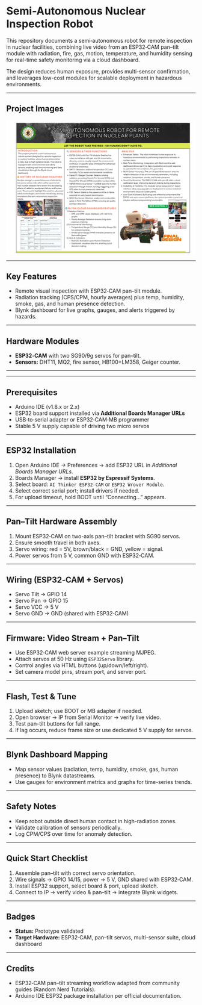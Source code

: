 # Semi-Autonomous Nuclear Inspection Robot

This repository documents a semi‑autonomous robot for remote inspection in nuclear facilities, combining live video from an ESP32‑CAM pan–tilt module with radiation, fire, gas, motion, temperature, and humidity sensing for real-time safety monitoring via a cloud dashboard.  

The design reduces human exposure, provides multi-sensor confirmation, and leverages low-cost modules for scalable deployment in hazardous environments.

---

## Project Images

![Scientific Research Poster](https://github.com/ArijitDutta96395/Nuclear_Plant_Monitoring_Bot/raw/main/Scientific%20Research%20Poster%20(1).png)

---

## Key Features

- Remote visual inspection with ESP32‑CAM pan–tilt module.  
- Radiation tracking (CPS/CPM, hourly averages) plus temp, humidity, smoke, gas, and human presence detection.  
- Blynk dashboard for live graphs, gauges, and alerts triggered by hazards.  

---

## Hardware Modules

- **ESP32‑CAM** with two SG90/9g servos for pan–tilt.  
- **Sensors:** DHT11, MQ2, fire sensor, HB100+LM358, Geiger counter.  

---

---

## Prerequisites

- Arduino IDE (v1.8.x or 2.x)  
- ESP32 board support installed via **Additional Boards Manager URLs**  
- USB‑to‑serial adapter or ESP32‑CAM‑MB programmer  
- Stable 5 V supply capable of driving two micro servos  

---

## ESP32 Installation

1. Open Arduino IDE → Preferences → add ESP32 URL in *Additional Boards Manager URLs*.  
2. Boards Manager → install **ESP32 by Espressif Systems**.  
3. Select board: `AI Thinker ESP32-CAM` or `ESP32 Wrover Module`.  
4. Select correct serial port; install drivers if needed.  
5. For upload timeout, hold BOOT until “Connecting…” appears.  

---

## Pan–Tilt Hardware Assembly

1. Mount ESP32‑CAM on two-axis pan–tilt bracket with SG90 servos.  
2. Ensure smooth travel in both axes.  
3. Servo wiring: red = 5V, brown/black = GND, yellow = signal.  
4. Power servos from 5 V, common GND with ESP32‑CAM.  

---

## Wiring (ESP32‑CAM + Servos)

- Servo Tilt → GPIO 14  
- Servo Pan → GPIO 15  
- Servo VCC → 5 V  
- Servo GND → GND (shared with ESP32‑CAM)  

---

## Firmware: Video Stream + Pan–Tilt

- Use ESP32‑CAM web server example streaming MJPEG.  
- Attach servos at 50 Hz using `ESP32Servo` library.  
- Control angles via HTML buttons (up/down/left/right).  
- Set camera model pins, stream port, and server port.  

---

## Flash, Test & Tune

1. Upload sketch; use BOOT or MB adapter if needed.  
2. Open browser → IP from Serial Monitor → verify live video.  
3. Test pan–tilt buttons for full range.  
4. If lag occurs, reduce frame size or use dedicated 5 V supply for servos.  

---

## Blynk Dashboard Mapping

- Map sensor values (radiation, temp, humidity, smoke, gas, human presence) to Blynk datastreams.  
- Use gauges for environment metrics and graphs for time-series trends.  

---

## Safety Notes

- Keep robot outside direct human contact in high-radiation zones.  
- Validate calibration of sensors periodically.  
- Log CPM/CPS over time for anomaly detection.  

---

## Quick Start Checklist

1. Assemble pan–tilt with correct servo orientation.  
2. Wire signals → GPIO 14/15, power → 5 V, GND shared with ESP32‑CAM.  
3. Install ESP32 support, select board & port, upload sketch.  
4. Connect to IP → verify video & pan–tilt → integrate Blynk widgets.  

---

## Badges

- **Status:** Prototype validated  
- **Target Hardware:** ESP32‑CAM, pan–tilt servos, multi-sensor suite, cloud dashboard  

---

## Credits

- ESP32‑CAM pan–tilt streaming workflow adapted from community guides (Random Nerd Tutorials).  
- Arduino IDE ESP32 package installation per official documentation.


